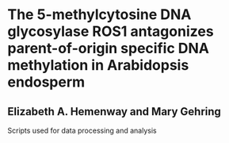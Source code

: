 # The 5-methylcytosine DNA glycosylase ROS1 antagonizes parent-of-origin specific DNA methylation in Arabidopsis endosperm
## Elizabeth A. Hemenway and Mary Gehring
 
 Scripts used for data processing and analysis 
 
